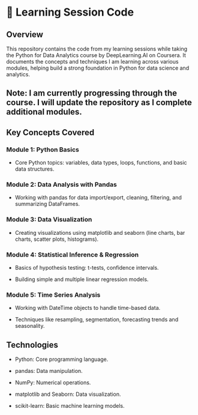 # 📘 Learning Session Code
## Overview
This repository contains the code from my learning sessions while taking the Python for Data Analytics course by DeepLearning.AI on Coursera.
It documents the concepts and techniques I am learning across various modules, helping build a strong foundation in Python for data science and analytics.

## Note: I am currently progressing through the course. I will update the repository as I complete additional modules.

## Key Concepts Covered
### Module 1: Python Basics
- Core Python topics: variables, data types, loops, functions, and basic data structures.

### Module 2: Data Analysis with Pandas
- Working with pandas for data import/export, cleaning, filtering, and summarizing DataFrames.

### Module 3: Data Visualization
- Creating visualizations using matplotlib and seaborn (line charts, bar charts, scatter plots, histograms).

### Module 4: Statistical Inference & Regression
- Basics of hypothesis testing: t-tests, confidence intervals.

- Building simple and multiple linear regression models.

### Module 5: Time Series Analysis
- Working with DateTime objects to handle time-based data.

- Techniques like resampling, segmentation, forecasting trends and seasonality.

## Technologies
- Python: Core programming language.

- pandas: Data manipulation.

- NumPy: Numerical operations.

- matplotlib and Seaborn: Data visualization.

- scikit-learn: Basic machine learning models.
